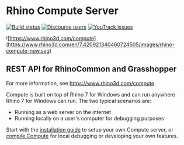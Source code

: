 # Rhino Compute Server

[![Build status](https://ci.appveyor.com/api/projects/status/unmnwi57we5nvnfi/branch/master?svg=true)](https://ci.appveyor.com/project/mcneel/compute-rhino3d/branch/master)
[![Discourse users](https://img.shields.io/discourse/https/discourse.mcneel.com/users.svg)](https://discourse.mcneel.com/c/serengeti/compute-rhino3d)
[![YouTrack issues](https://img.shields.io/badge/youtrack-COMPUTE-blue.svg)](https://mcneel.myjetbrains.com/youtrack/issues?q=project:%20Compute)

![https://www.rhino3d.com/compute](https://www.rhino3d.com/en/7.420921340460724505/images/rhino-compute-new.svg)

## REST API for RhinoCommon and Grasshopper

For more information, see https://www.rhino3d.com/compute

Compute is built on top of Rhino 7 for Windows and can run anywhere Rhino 7 for Windows can run. The two typical scenarios are:
- Running as a web server on the internet
- Running locally on a user's computer for debugging purposes

Start with the [installation guide](docs/installation.md) to setup your own Compute server, or [compile Compute](docs/installation.md#building-from-source-and-debugging) for local debugging or developing your own features.
